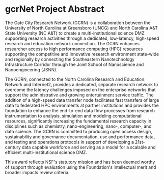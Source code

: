 # gcrNet Project Abstract

The Gate City Research Network (GCRN) is a collaboration between the University of North Carolina at Greensboro (UNCG) and North Carolina A&T State University (NC A&T) to create a multi-institutional science DMZ supporting research activities through a dedicated, low-latency, high-speed research and education network connection. The GCRN enhances researcher access to high performance computing (HPC) resources supporting the competitive and innovative research environment state-wide and regionally by connecting the Southeastern Nanotechnology Infrastructure Corridor through the Joint School of Nanoscience and Nanoengineering (JSNN).

The GCRN, connected to the North Carolina Research and Education Network and Internet2, provides a dedicated, separate research network to overcome the latency challenges imposed on the enterprise networks that support the administrative and growing entertainment service traffic. The addition of a high-speed data transfer node facilitates fast transfers of large data to federated HPC environments at partner institutions and provides the foundation to enhance the end-to-end data flow processes from research instrumentation to analysis, simulation and modeling computational resources, significantly increasing the fundamental research capacity in disciplines such as chemistry, nano-engineering, nano-, computer-, and data science. The GCRN is committed to producing open access design, sustainability and governance documentation, use and performance data, and testing and operations protocols in support of developing a 21st-century data capable workforce and serving as a model for a scalable and efficient multi-institutional science DMZ.

This award reflects NSF's statutory mission and has been deemed worthy of support through evaluation using the Foundation's intellectual merit and broader impacts review criteria.